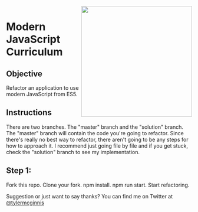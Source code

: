 <img src="https://tylermcginnis.com/tylermcginnis_glasses-300.png" width="300" align="right">

Modern JavaScript Curriculum
========

## Objective
Refactor an application to use modern JavaScript from ES5.

## Instructions
There are two branches. The "master" branch and the "solution" branch. The "master" branch will contain the code you're going to refactor. Since there's really no best way to refactor, there aren't going to be any steps for how to approach it. I recommend just going file by file and if you get stuck, check the "solution" branch to see my implementation.

## Step 1:
Fork this repo. Clone your fork. npm install. npm run start. Start refactoring.

Suggestion or just want to say thanks? You can find me on Twitter at [@tylermcginnis](http://twitter.com/tylermcginnis)
